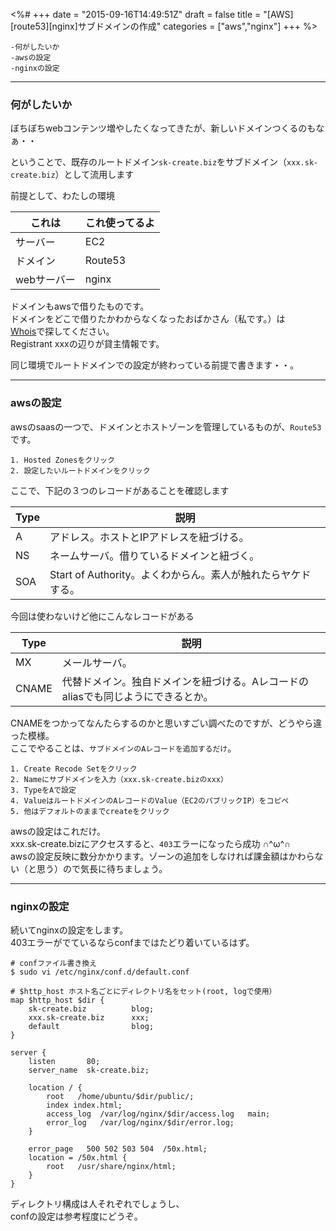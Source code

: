 <%#
+++
date = "2015-09-16T14:49:51Z"
draft = false
title = "[AWS][route53][nginx]サブドメインの作成"
categories = ["aws","nginx"]
+++
%>


```トピック
-何がしたいか
-awsの設定
-nginxの設定
```

***

### 何がしたいか
ぼちぼちwebコンテンツ増やしたくなってきたが、新しいドメインつくるのもなぁ・・

ということで、既存のルートドメイン`sk-create.biz`をサブドメイン（`xxx.sk-create.biz`）として流用します

前提として、わたしの環境

| これは | これ使ってるよ |
| --- | --- |
| サーバー | EC2 |
| ドメイン | Route53 |
| webサーバー | nginx |

ドメインもawsで借りたものです。<br>
ドメインをどこで借りたかわからなくなったおばかさん（私です。）は<br>
[Whois](http://reports.internic.net/cgi/whois?whois_nic=sk-create.biz&type=domain)で探してください。<br>
Registrant xxxの辺りが貸主情報です。

同じ環境でルートドメインでの設定が終わっている前提で書きます・・。

***

### awsの設定
awsのsaasの一つで、ドメインとホストゾーンを管理しているものが、`Route53`です。

```
1. Hosted Zonesをクリック
2. 設定したいルートドメインをクリック
```

ここで、下記の３つのレコードがあることを確認します

| Type | 説明 |
| --- | --- |
| A | アドレス。ホストとIPアドレスを紐づける。 |
| NS | ネームサーバ。借りているドメインと紐づく。 |
| SOA | Start of Authority。よくわからん。素人が触れたらヤケドする。 |

今回は使わないけど他にこんなレコードがある

| Type | 説明 |
| --- | --- |
| MX | メールサーバ。 |
| CNAME | 代替ドメイン。独自ドメインを紐づける。Aレコードのaliasでも同じようにできるとか。 |

CNAMEをつかってなんたらするのかと思いすごい調べたのですが、どうやら違った模様。<br>
ここでやることは、`サブドメインのAレコードを追加するだけ`。

```
1. Create Recode Setをクリック
2. Nameにサブドメインを入力（xxx.sk-create.bizのxxx）
3. TypeをAで設定
4. ValueはルートドメインのAレコードのValue（EC2のパブリックIP）をコピペ
5. 他はデフォルトのままでcreateをクリック
```

awsの設定はこれだけ。<br>
xxx.sk-create.bizにアクセスすると、`403`エラーになったら成功 ∩^ω^∩<br>
awsの設定反映に数分かかります。ゾーンの追加をしなければ課金額はかわらない（と思う）ので気長に待ちましょう。

***

### nginxの設定
続いてnginxの設定をします。<br>
403エラーがでているならconfまではたどり着いているはず。

```
# confファイル書き換え
$ sudo vi /etc/nginx/conf.d/default.conf
```

```
# $http_host ホスト名ごとにディレクトリ名をセット(root, logで使用）
map $http_host $dir {
    sk-create.biz          blog;
    xxx.sk-create.biz      xxx;
    default                blog;
}

server {
    listen       80;
    server_name  sk-create.biz;

    location / {
        root   /home/ubuntu/$dir/public/;
        index index.html;
        access_log  /var/log/nginx/$dir/access.log   main;
        error_log   /var/log/nginx/$dir/error.log;
    }

    error_page   500 502 503 504  /50x.html;
    location = /50x.html {
        root   /usr/share/nginx/html;
    }
}
```

ディレクトリ構成は人それぞれでしょうし、<br>
confの設定は参考程度にどうぞ。
